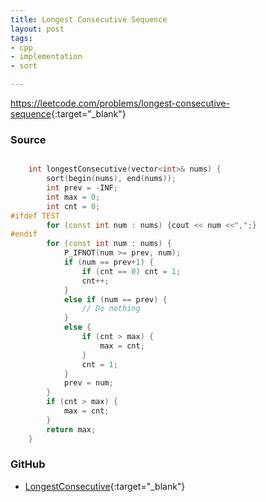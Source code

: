 ```yaml
---
title: Longest Consecutive Sequence
layout: post
tags:
- cpp
- implementation
- sort

---
```


<https://leetcode.com/problems/longest-consecutive-sequence>{:target="_blank"}

### Source

```cpp

    int longestConsecutive(vector<int>& nums) {
        sort(begin(nums), end(nums));
        int prev = -INF;
        int max = 0;
        int cnt = 0;
#ifdef TEST
        for (const int num : nums) {cout << num <<",";}
#endif
        for (const int num : nums) {
            P_IFNOT(num >= prev, num);
            if (num == prev+1) {
                if (cnt == 0) cnt = 1;
                cnt++;
            }
            else if (num == prev) {
                // Do nothing
            }
            else {
                if (cnt > max) {
                    max = cnt;
                }
                cnt = 1;
            }
            prev = num;
        }
        if (cnt > max) {
            max = cnt;
        }
        return max;
    }

```

### GitHub

- [LongestConsecutive](<https://github.com/coolwindjo/algoguru/tree/master/_posts/Done/LongestConsecutive>){:target="_blank"}
